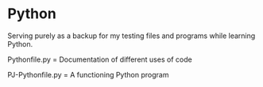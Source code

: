 # Python
Serving purely as a backup for my testing files and programs while learning Python.

Pythonfile.py = Documentation of different uses of code

PJ-Pythonfile.py = A functioning Python program
